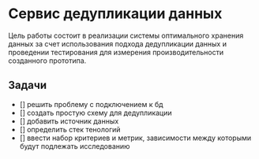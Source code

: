 # Сервис дедупликации данных
Цель работы состоит в реализации системы оптимального хранения
данных за счет использования подхода дедупликации данных и проведении
тестирования для измерения производительности созданного прототипа.

## Задачи

- [] решить проблему с подключением к бд
- [] создать простую схему для дедупликации
- [] добавить источник данных
- [] определить стек тенологий
- [] ввести набор критериев и метрик, зависимости между которыми будут подлежать исследованию